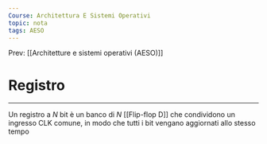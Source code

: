 ```yaml
---
Course: Architettura E Sistemi Operativi
topic: nota
tags: AESO
---
```


Prev: [[Architetture e sistemi operativi (AESO)]]

# Registro
---
Un registro a $N$ bit è un banco di $N$ [[Flip-flop D]] che condividono un ingresso CLK comune, in modo che tutti i bit vengano aggiornati allo stesso tempo

